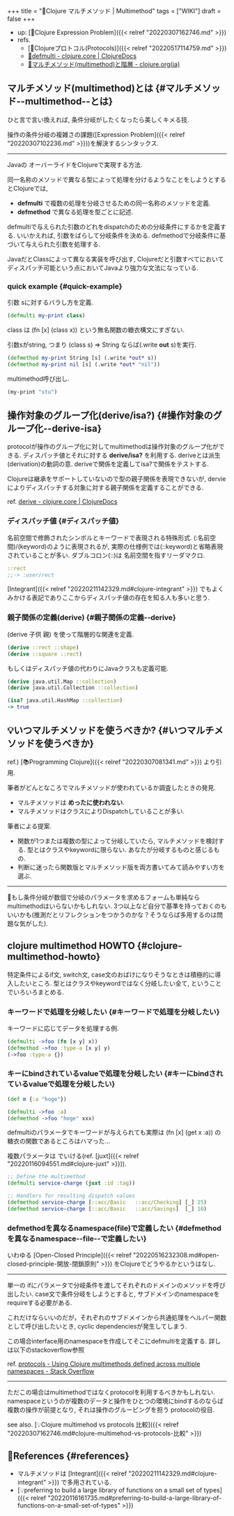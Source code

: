 +++
title = "📝Clojure マルチメソッド | Multimethod"
tags = ["WIKI"]
draft = false
+++

-   up: [📝Clojure Expression Problem]({{< relref "20220307162746.md" >}})
-   refs.
    -   [📝Clojureプロトコル(Protocols)]({{< relref "20220517114759.md" >}})
    -   [🔗defmulti - clojure.core | ClojureDocs](https://clojuredocs.org/clojure.core/defmulti)
    -   [🔗マルチメソッド(multimethod)と階層 - clojure.org(ja)](https://japan-clojurians.github.io/clojure-site-ja/reference/multimethods)


## マルチメソッド(multimethod)とは {#マルチメソッド--multimethod--とは}

ひと言で言い換えれば, 条件分岐がしたくなったら美しくキメる技.

操作の条件分岐の複雑さの課題([Expression Problem]({{< relref "20220307102236.md" >}}))を解決するシンタックス.

---

Javaの オーバーライドをClojureで実現する方法.

同一名称のメソッドで異なる型によって処理を分けるようなことをしようとするとClojureでは,

-   **defmulti** で複数の処理を分岐させるための同一名称のメソッドを定義.
-   **defmethod** で異なる処理を型ごとに記述.

defmultiで与えられた引数のどれをdispatchのための分岐条件にするかを定義する. いいかえれば, 引数をばらして分岐条件を決める. defmethodで分岐条件に基づいて与えられた引数を処理する.

JavaだとClassによって異なる実装を呼び出す, Clojureだと引数すべてにおいてディスパッチ可能という点においてJavaより強力な文法になっている.


### quick example {#quick-example}

引数 sに対するバラし方を定義.

```clojure
(defmulti my-print class)
```

class は (fn [x] (class x)) という無名関数の糖衣構文にすぎない.

引数sがstring, つまり (class s) => String ならば(.write **out** s)を実行.

```clojure
(defmethod my-print String [s] (.write *out* s))
(defmethod my-print nil [s] (.write *out* "nil"))
```

multimethod呼び出し.

```clojure
(my-print "stu")
```


## 操作対象のグループ化(derive/isa?) {#操作対象のグループ化--derive-isa}

protocolが操作のグループ化に対してmultimethodは操作対象のグループ化ができる. ディスパッチ値とそれに対する **derive/isa?** を利用する. deriveとは派生(derivation)の動詞の意. deriveで関係を定義してisa?で関係をテストする.

Clojureは継承をサポートしていないので型の親子関係を表現できないが, dervieによりディスパッチする対象に対する親子関係を定義することができる.

ref. [derive - clojure.core | ClojureDocs](https://clojuredocs.org/clojure.core/derive)


### ディスパッチ値 {#ディスパッチ値}

名前空間で修飾されたシンボルとキーワードで表現される特殊形式. (:名前空間)/(keyword)のように表現されるが, 実際の仕様例では(::keyword)と省略表現されていることが多い. ダブルコロン(::)は 名前空間を指すリーダマクロ.

```clojure
::rect
;;-> :user/rect
```

[Integrant]({{< relref "20220211142329.md#clojure-integrant" >}}) でもよくみかける表記でありここからディスパッチ値の存在を知る人も多いと思う.


### 親子関係の定義(derive) {#親子関係の定義--derive}

(derive 子供 親) を使って階層的な関連を定義.

```clojure
(derive ::rect ::shape)
(derive ::square ::rect)
```

もしくはディスパッチ値の代わりにJavaクラスも定義可能.

```clojure
(derive java.util.Map ::collection)
(derive java.util.Collection ::collection)

(isa? java.util.HashMap ::collection)
-> true
```


## 💡いつマルチメソッドを使うべきか? {#いつマルチメソッドを使うべきか}

ref.) [📚Programming Clojure]({{< relref "20220307081341.md" >}}) より引用.

筆者がどんとなころでマルチメソッドが使われているか調査したときの発見.

-   マルチメソッドは **めったに使われない**.
-   マルチメソッドはクラスによりDispatchしていることが多い.

筆者による提案.

-   関数が1つまたは複数の型によって分岐していたら, マルチメソッドを検討する. 型とはクラスやkeywordに限らない. あなたが分岐するものと感じるもの.
-   判断に迷ったら関数版とマルチメソッド版を両方書いてみて読みやすい方を選ぶ.

---

🤔もし条件分岐が数個で分岐のパラメータを求めるフォームも単純ならmultimethodはいらないかもしれない. 3つ以上など自分で基準を持っておくのもいいかも(推測だとリフレクションをつかうのかな？そうならば多用するのは問題な気がした).


## clojure multimethod HOWTO {#clojure-multimethod-howto}

特定条件によるif文, switch文, case文のおばけになりそうなときは積極的に導入したいところ. 型とはクラスやkeywordではなく分岐したい全て, ということでいろいろまとめる.


### キーワードで処理を分岐したい {#キーワードで処理を分岐したい}

キーワードに応じてデータを処理する例.

```clojure
(defmulti ->foo (fn [x y] x))
(defmethod ->foo :type-a [x y] y)
(->foo :type-a {})
```


### キーにbindされているvalueで処理を分岐したい {#キーにbindされているvalueで処理を分岐したい}

```clojure
(def m {:a "hoge"})

(defmulti ->foo :a)
(defmethod ->foo "hoge" xxx)
```

defmultiのパラメータでキーワードが与えられても実際は (fn [x] (get x :a)) の糖衣の関数であるところはハマった...

複数パラメータは でいける(ref. [juxt]({{< relref "20220116094551.md#clojure-juxt" >}})).

```clojure
;; Define the multimethod
(defmulti service-charge (juxt :id :tag))

;; Handlers for resulting dispatch values
(defmethod service-charge [::acc/Basic   ::acc/Checking] [_] 25)
(defmethod service-charge [::acc/Basic   ::acc/Savings]  [_] 10)
```


### defmethodを異なるnamespace(file)で定義したい {#defmethodを異なるnamespace--file--で定義したい}

いわゆる [Open-Closed Principle]({{< relref "20220516232308.md#open-closed-principle-開放-閉鎖原則" >}}) をClojureでどうやるかというはなし.

---

単一の ifにパラメータで分岐条件を渡してそれぞれのドメインのメソッドを呼び出したい. case文で条件分岐をしようとすると, サブドメインのnamespaceをrequireする必要がある.

これだけならいいのだが，それぞれのサブドメインから共通処理をヘルパー関数として呼び出したいとき, cyclic dependenciesが発生してしまう.

この場合interface用のnamespaceを作成してそこにdefmultiを定義する. 詳しは以下のstackoverflow参照

ref. [protocols - Using Clojure multimethods defined across multiple namespaces - Stack Overflow](https://stackoverflow.com/questions/39585510/using-clojure-multimethods-defined-across-multiple-namespaces)

---

ただこの場合はmultimethodではなくprotocolを利用するべきかもしれない. namespaceというのが複数のデータと操作をひとつの環境にbindするのならば複数の操作が前提となり, それは操作のグルーピングを担う protocolの役目.

see also. [💡Clojure multimehod vs protocols 比較]({{< relref "20220307162746.md#clojure-multimehod-vs-protocols-比較" >}})


## 🔗References {#references}

-   マルチメソッドは [Integrant]({{< relref "20220211142329.md#clojure-integrant" >}}) で多用されている.
-   [💡preferring to build a large library of functions on a small set of types]({{< relref "20220116161735.md#preferring-to-build-a-large-library-of-functions-on-a-small-set-of-types" >}})
